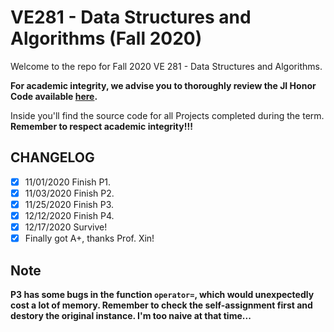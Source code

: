 # VE281 - Data Structures and Algorithms (Fall 2020)
Welcome to the repo for Fall 2020 VE 281 - Data Structures and Algorithms.

**For academic integrity, we advise you to thoroughly review the JI Honor Code available [here](https://www.ji.sjtu.edu.cn/academics/academic-integrity/honor-code/).**

Inside you'll find the source code for all Projects completed during the term. **Remember to respect academic integrity!!!**

## CHANGELOG
- [x] 11/01/2020 Finish P1.
- [x] 11/03/2020 Finish P2.
- [x] 11/25/2020 Finish P3.
- [x] 12/12/2020 Finish P4.
- [x] 12/17/2020 Survive!
- [x] Finally got A+, thanks Prof. Xin!

## Note
**P3 has some bugs in the function `operator=`, which would unexpectedly cost a lot of memory. Remember to check the self-assignment first and destory the original instance. I'm too naive at that time...**
